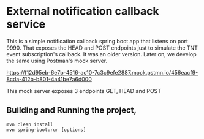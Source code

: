 # External notification callback service 

This is a simple notification callback spring boot app that listens on port 9990. That exposes the HEAD and POST endpoints just to simulate the TNT event subscription's callback. It was an older version. Later on, we develop the same using Postman's mock server.

https://f12d95eb-6e7b-4516-ac10-7c3c9efe2887.mock.pstmn.io/456eacf9-8cda-412b-b801-4a41be7a6d000

This mock server exposes 3 endpoints
GET, HEAD and POST

Building and Running the project,
-------------------------------------

```
mvn clean install
mvn spring-boot:run [options] 
```



